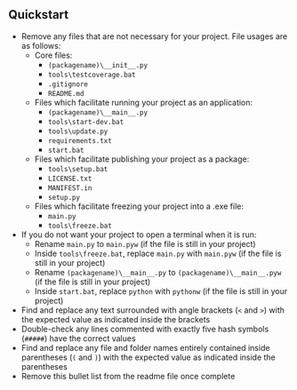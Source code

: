 # <package name>

###### <package description>

## Quickstart

- Remove any files that are not necessary for your project. File usages are as follows:
  - Core files:
    - `(packagename)\__init__.py`
    - `tools\testcoverage.bat`
    - `.gitignore`
    - `README.md`
  - Files which facilitate running your project as an application:
    - `(packagename)\__main__.py`
    - `tools\start-dev.bat`
    - `tools\update.py`
    - `requirements.txt`
    - `start.bat`
  - Files which facilitate publishing your project as a package:
    - `tools\setup.bat`
    - `LICENSE.txt`
    - `MANIFEST.in`
    - `setup.py`
  - Files which facilitate freezing your project into a .exe file:
    - `main.py`
    - `tools\freeze.bat`
- If you do not want your project to open a terminal when it is run:
  - Rename `main.py` to `main.pyw` (if the file is still in your project)
  - Inside `tools\freeze.bat`, replace `main.py` with `main.pyw` (if the file is still in your project)
  - Rename `(packagename)\__main__.py` to `(packagename)\__main__.pyw` (if the file is still in your project)
  - Inside `start.bat`, replace `python` with `pythonw` (if the file is still in your project)
- Find and replace any text surrounded with angle brackets (`<` and `>`) with the expected value as indicated inside the brackets
- Double-check any lines commented with exactly five hash symbols (`#####`) have the correct values
- Find and replace any file and folder names entirely contained inside parentheses (`(` and `)`) with the expected value as indicated inside the parentheses
- Remove this bullet list from the readme file once complete
